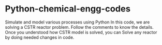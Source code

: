 # Python-chemical-engg-codes
Simulate and model various processes using Python
In this code, we are solving a CSTR reactor problem. Follow the comments to know the details. Once you understood how CSTR model is solved, you can Solve any reactor by doing 
needed changes in code.
